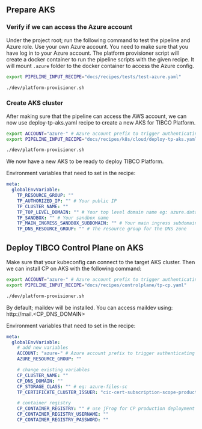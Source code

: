 ## Prepare AKS

### Verify if we can access the Azure account

Under the project root; run the following command to test the pipeline and Azure role. Use your own Azure account.
You need to make sure that you have log in to your Azure account. The platform provisioner script will create a docker container to run the pipeline scripts with the given recipe.
It will mount `.azure` folder to the docker container to access the Azure config.

```bash
export PIPELINE_INPUT_RECIPE="docs/recipes/tests/test-azure.yaml"

./dev/platform-provisioner.sh
```

### Create AKS cluster

After making sure that the pipeline can access the AWS account, we can now use deploy-tp-aks.yaml recipe to create a new AKS for TIBCO Platform.

```bash
export ACCOUNT="azure-" # Azure account prefix to trigger authenticating with Azure
export PIPELINE_INPUT_RECIPE="docs/recipes/k8s/cloud/deploy-tp-aks.yaml"

./dev/platform-provisioner.sh
```

We now have a new AKS to be ready to deploy TIBCO Platform.

Environment variables that need to set in the recipe:
```yaml
meta:
  globalEnvVariable:
    TP_RESOURCE_GROUP: ""
    TP_AUTHORIZED_IP: "" # Your public IP
    TP_CLUSTER_NAME: ""
    TP_TOP_LEVEL_DOMAIN: "" # Your top level domain name eg: azure.dataplanes.pro
    TP_SANDBOX: "" # Your sandbox name
    TP_MAIN_INGRESS_SANDBOX_SUBDOMAIN: "" # Your main ingress subdomain name. full domain will be: <TP_MAIN_INGRESS_SANDBOX_SUBDOMAIN>.<TP_SANDBOX>.<TP_TOP_LEVEL_DOMAIN>
    TP_DNS_RESOURCE_GROUP: "" # The resource group for the DNS zone
```

## Deploy TIBCO Control Plane on AKS

Make sure that your kubeconfig can connect to the target AKS cluster. Then we can install CP on AKS with the following command:

```bash
export ACCOUNT="azure-" # Azure account prefix to trigger authenticating with Azure
export PIPELINE_INPUT_RECIPE="docs/recipes/controlplane/tp-cp.yaml"

./dev/platform-provisioner.sh
```

By default; maildev will be installed. You can access maildev using: http://mail.<CP_DNS_DOMAIN>

Environment variables that need to set in the recipe:
```yaml
meta:
  globalEnvVariable:
    # add new variables
    ACCOUNT: "azure-" # Azure account prefix to trigger authenticating with Azure
    AZURE_RESOURCE_GROUP: ""

    # change existing variables
    CP_CLUSTER_NAME: ""
    CP_DNS_DOMAIN: ""
    CP_STORAGE_CLASS: "" # eg: azure-files-sc
    TP_CERTIFICATE_CLUSTER_ISSUER: "cic-cert-subscription-scope-production-main"

    # container registry
    CP_CONTAINER_REGISTRY: "" # use jFrog for CP production deployment
    CP_CONTAINER_REGISTRY_USERNAME: ""
    CP_CONTAINER_REGISTRY_PASSWORD: ""
```

